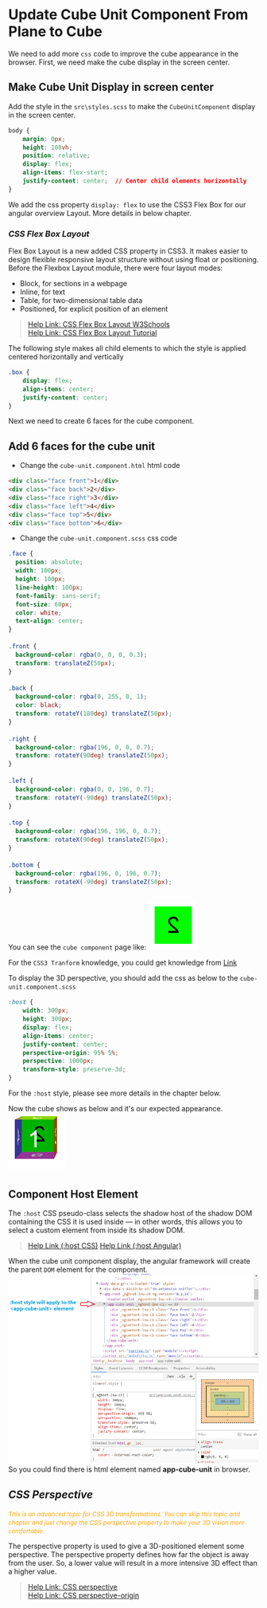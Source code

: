 # Update Cube Unit Component From Plane to Cube

We need to add more `css` code to improve the cube appearance in the browser. First, we need make the cube display in the screen center.

## Make Cube Unit Display in screen center

Add the style in the `src\styles.scss` to make the `CubeUnitComponent` display in the screen center.

``` css
body {
    margin: 0px;
    height: 100vh;
    position: relative;
    display: flex;
    align-items: flex-start;  
    justify-content: center;  // Center child elements horizontally
}
```

We add the css property `display: flex` to use the CSS3 Flex Box for our angular overview Layout. More details in below chapter.

### _CSS Flex Box Layout_

Flex Box Layout is a new added CSS property in CSS3. It makes easier to design flexible responsive layout structure without using float or positioning.
Before the Flexbox Layout module, there were four layout modes:

- Block, for sections in a webpage  
- Inline, for text
- Table, for two-dimensional table data
- Positioned, for explicit position of an element

> [Help Link: CSS Flex Box Layout W3Schools](https://www.w3schools.com/css/css3_flexbox.asp)  
> [Help Link: CSS Flex Box Layout Tutorial](https://www.runoob.com/w3cnote/flex-grammar.html)

The following style makes all child elements to which the style is applied centered horizontally and vertically

``` css
.box {
    display: flex;
    align-items: center;
    justify-content: center;
}
```

Next we need to create 6 faces for the cube component.

## Add 6 faces for the cube unit  

- Change the `cube-unit.component.html` html code

``` html
<div class="face front">1</div>
<div class="face back">2</div>
<div class="face right">3</div>
<div class="face left">4</div>
<div class="face top">5</div>
<div class="face bottom">6</div>
```

- Change the `cube-unit.component.scss` css code

``` css
.face {
  position: absolute;
  width: 100px;
  height: 100px;
  line-height: 100px;
  font-family: sans-serif;
  font-size: 60px;
  color: white;
  text-align: center;
}

.front {
  background-color: rgba(0, 0, 0, 0.3);
  transform: translateZ(50px);
}

.back {
  background-color: rgba(0, 255, 0, 1);
  color: black;
  transform: rotateY(180deg) translateZ(50px);
}

.right {
  background-color: rgba(196, 0, 0, 0.7);
  transform: rotateY(90deg) translateZ(50px);
}

.left {
  background-color: rgba(0, 0, 196, 0.7);
  transform: rotateY(-90deg) translateZ(50px);
}

.top {
  background-color: rgba(196, 196, 0, 0.7);
  transform: rotateX(90deg) translateZ(50px);
}

.bottom {
  background-color: rgba(196, 0, 196, 0.7);
  transform: rotateX(-90deg) translateZ(50px);
}
```

You can see the `cube component` page like:
 ![face 6 plane](images/face_6_plane.png)

For the `CSS3 Tranform` knowledge, you could get knowledge from [Link](https://www.w3school.com.cn/cssref/pr_transform.asp)

To display the 3D perspective, you should add the css as below to the `cube-unit.component.scss`

``` css
:host {
    width: 300px;
    height: 300px;
    display: flex;
    align-items: center;
    justify-content: center;
    perspective-origin: 95% 5%;
    perspective: 1000px;
    transform-style: preserve-3d;
}
```  

For the `:host` style, please see more details in the chapter below.

Now the cube shows as below and it's our expected appearance.  
![face 6 cube](images/face_6_cube.png)

## Component Host Element

The `:host` CSS pseudo-class selects the shadow host of the shadow DOM containing the CSS it is used inside — in other words, this allows you to select a custom element from inside its shadow DOM.  

> [Help Link (:host CSS)](https://developer.mozilla.org/en-US/docs/Web/CSS/:host)
> [Help Link (:host Angular)](https://angular.io/guide/component-styles#host)  

When the cube unit component display, the angular framework will create the parent `DOM` element for the component.
![host style](images/host_style.png)  
So you could find there is html element named __app-cube-unit__ in browser.

## _CSS Perspective_

<span style="font-size: 12px; color: orange; font-style: italic">This is an advanced topic for CSS 3D transformations. You can skip this topic and chapter and just change the CSS perspective property to make your 3D vision more comfortable.</span>

The perspective property is used to give a 3D-positioned element some perspective.
The perspective property defines how far the object is away from the user. So, a lower value will result in a more intensive 3D effect than a higher value.  

> [Help Link: CSS perspective](https://www.w3schools.com/cssref/css3_pr_perspective.asp)  
> [Help Link: CSS perspective-origin](https://www.w3schools.com/cssref/css3_pr_perspective-origin.asp)